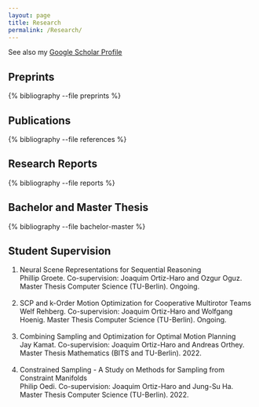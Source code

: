 ```yaml
---
layout: page
title: Research
permalink: /Research/
---
```


See also my [Google Scholar Profile](https://scholar.google.com/citations?user=ODdBJAcAAAAJ&hl=ca&oi=ao)

## Preprints

{% bibliography --file preprints %}


## Publications

{% bibliography --file references %}


## Research Reports

{% bibliography --file reports %}

## Bachelor and Master Thesis 

{% bibliography --file bachelor-master %}

## Student Supervision

<ol class="bibliography">

<li>
<div class="title">Neural Scene Representations for Sequential Reasoning  </div>
Phillip Groete. Co-supervision: Joaquim Ortiz-Haro and Ozgur Oguz. Master Thesis Computer Science (TU-Berlin).
Ongoing.
</li>
<br>

<li>
<div class="title"> SCP and k-Order Motion Optimization for Cooperative Multirotor Teams </div>
Welf Rehberg. Co-supervision: Joaquim Ortiz-Haro and Wolfgang Hoenig. Master Thesis Computer Science (TU-Berlin). Ongoing.
</li>
<br>

<li>
<div class="title">Combining Sampling and Optimization for Optimal Motion Planning</div>
Jay Kamat. Co-supervision: Joaquim Ortiz-Haro and Andreas Orthey. Master Thesis Mathematics (BITS and TU-Berlin). 2022.
</li>
<br>

<li>
<div class="title"> Constrained Sampling - A Study on Methods for Sampling from Constraint Manifolds</div>
Philip Oedi. Co-supervision: Joaquim Ortiz-Haro and Jung-Su Ha. Master Thesis Computer Science (TU-Berlin). 2022.
</li>
<br>


</ol>





